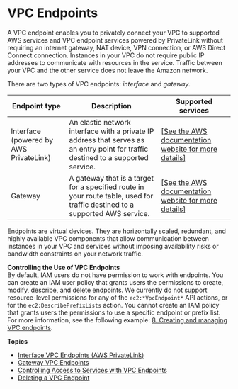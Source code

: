 # VPC Endpoints<a name="vpc-endpoints"></a>

A VPC endpoint enables you to privately connect your VPC to supported AWS services and VPC endpoint services powered by PrivateLink without requiring an internet gateway, NAT device, VPN connection, or AWS Direct Connect connection\. Instances in your VPC do not require public IP addresses to communicate with resources in the service\. Traffic between your VPC and the other service does not leave the Amazon network\. 

There are two types of VPC endpoints: *interface* and *gateway*\.


| Endpoint type | Description | Supported services | 
| --- | --- | --- | 
|  Interface \(powered by AWS PrivateLink\)  |  An elastic network interface with a private IP address that serves as an entry point for traffic destined to a supported service\.   |  [\[See the AWS documentation website for more details\]](http://docs.aws.amazon.com/AmazonVPC/latest/UserGuide/vpc-endpoints.html)  | 
|  Gateway  |  A gateway that is a target for a specified route in your route table, used for traffic destined to a supported AWS service\.  |  [\[See the AWS documentation website for more details\]](http://docs.aws.amazon.com/AmazonVPC/latest/UserGuide/vpc-endpoints.html)  | 

Endpoints are virtual devices\. They are horizontally scaled, redundant, and highly available VPC components that allow communication between instances in your VPC and services without imposing availability risks or bandwidth constraints on your network traffic\.

**Controlling the Use of VPC Endpoints**  
By default, IAM users do not have permission to work with endpoints\. You can create an IAM user policy that grants users the permissions to create, modify, describe, and delete endpoints\. We currently do not support resource\-level permissions for any of the `ec2:*VpcEndpoint*` API actions, or for the `ec2:DescribePrefixLists` action\. You cannot create an IAM policy that grants users the permissions to use a specific endpoint or prefix list\. For more information, see the following example: [8\. Creating and managing VPC endpoints](VPC_IAM.md#vpc-endpoints-iam)\. 

**Topics**
+ [Interface VPC Endpoints \(AWS PrivateLink\)](vpce-interface.md)
+ [Gateway VPC Endpoints](vpce-gateway.md)
+ [Controlling Access to Services with VPC Endpoints](vpc-endpoints-access.md)
+ [Deleting a VPC Endpoint](delete-vpc-endpoint.md)